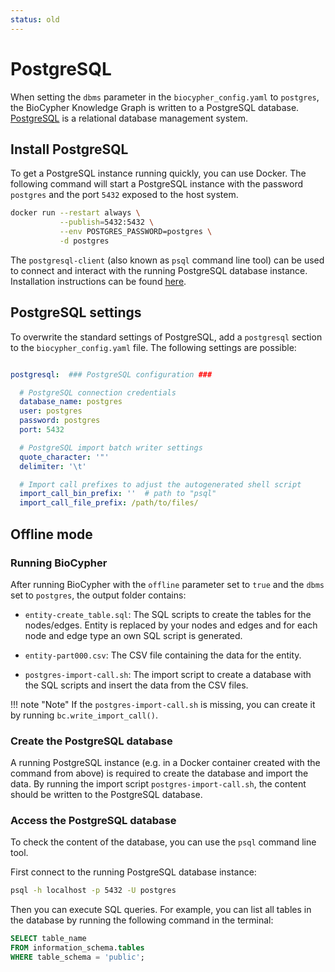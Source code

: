```yaml
---
status: old
---
```


# PostgreSQL

When setting the `dbms` parameter in the `biocypher_config.yaml` to `postgres`,
the BioCypher Knowledge Graph is written to a PostgreSQL database.
[PostgreSQL](https://www.postgresql.org/) is a relational database management system.

## Install PostgreSQL

To get a PostgreSQL instance running quickly, you can use Docker. The following
command will start a PostgreSQL instance with the password `postgres` and the
port `5432` exposed to the host system.

```bash
docker run --restart always \
           --publish=5432:5432 \
           --env POSTGRES_PASSWORD=postgres \
           -d postgres
```

The ``postgresql-client`` (also known as ``psql`` command line tool) can be
used to connect and interact with the running PostgreSQL database instance.
Installation instructions can be found [here](https://www.postgresql.org/download/).

## PostgreSQL settings

To overwrite the standard settings of PostgreSQL, add a `postgresql` section to
the `biocypher_config.yaml` file. The following settings are possible:

```yaml title="biocypher_config.yaml"

postgresql:  ### PostgreSQL configuration ###

  # PostgreSQL connection credentials
  database_name: postgres
  user: postgres
  password: postgres
  port: 5432

  # PostgreSQL import batch writer settings
  quote_character: '"'
  delimiter: '\t'

  # Import call prefixes to adjust the autogenerated shell script
  import_call_bin_prefix: ''  # path to "psql"
  import_call_file_prefix: /path/to/files/
```

## Offline mode

### Running BioCypher

After running BioCypher with the `offline` parameter set to `true` and the
`dbms` set to `postgres`, the output folder contains:

- `entity-create_table.sql`: The SQL scripts to create the tables for the
nodes/edges. Entity is replaced by your nodes and edges and for each node and
edge type an own SQL script is generated.

- `entity-part000.csv`: The CSV file containing the data for the entity.

- `postgres-import-call.sh`: The import script to create a database with the SQL scripts and insert the data from the CSV files.

!!! note "Note"
    If the ``postgres-import-call.sh`` is missing, you can create it by running
    `bc.write_import_call()`.


### Create the PostgreSQL database

A running PostgreSQL instance (e.g. in a Docker container created with the
command from above) is required to create the database and import the data.
By running the import script ``postgres-import-call.sh``, the content should be
written to the PostgreSQL database.

### Access the PostgreSQL database

To check the content of the database, you can use the ``psql`` command line
tool.

First connect to the running PostgreSQL database instance:
```bash
psql -h localhost -p 5432 -U postgres
```

Then you can execute SQL queries.
For example, you can list all tables in the database by running the following command in the terminal:
```sql
SELECT table_name
FROM information_schema.tables
WHERE table_schema = 'public';
```
